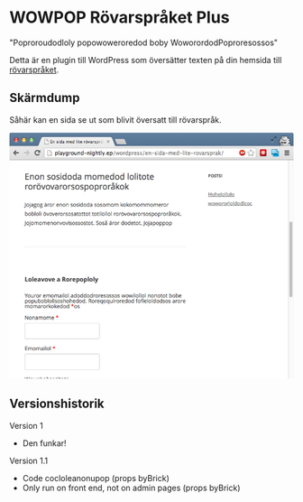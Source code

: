 WOWPOP Rövarspråket Plus
========================

"Poproroudodloly popowoweroredod boby WoworordodPoproresossos"

Detta är en plugin till WordPress som översätter texten på din hemsida till [rövarspråket](http://sv.wikipedia.org/wiki/Rövarspråket).

## Skärmdump

Såhär kan en sida se ut som blivit översatt till rövarspråk.

![Skärmdump som visar en sida översatt till rövarspråket](rovarspraket-wordpress-screenshot.png)

## Versionshistorik

Version 1
- Den funkar!

Version 1.1
- Code cocloleanonupop (props byBrick)
- Only run on front end, not on admin pages (props byBrick)
